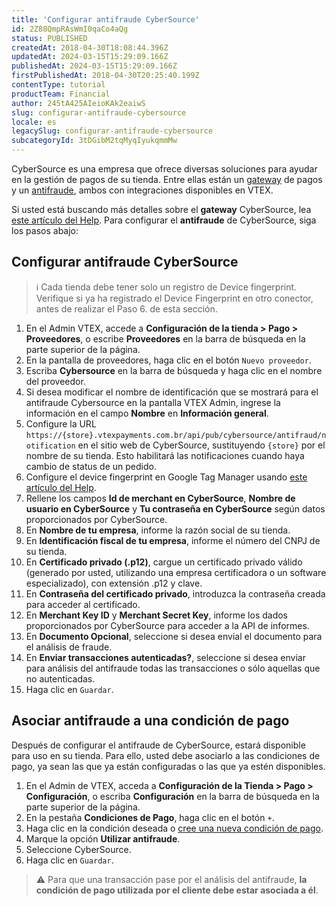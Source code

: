 ```yaml
---
title: 'Configurar antifraude CyberSource'
id: 2Z88QmpRAsWmI0qaCo4aQg
status: PUBLISHED
createdAt: 2018-04-30T18:08:44.396Z
updatedAt: 2024-03-15T15:29:09.166Z
publishedAt: 2024-03-15T15:29:09.166Z
firstPublishedAt: 2018-04-30T20:25:40.199Z
contentType: tutorial
productTeam: Financial
author: 245tA425AIeioKAk2eaiwS
slug: configurar-antifraude-cybersource
locale: es
legacySlug: configurar-antifraude-cybersource
subcategoryId: 3tDGibM2tqMyqIyukqmmMw
---
```


CyberSource es una empresa que ofrece diversas soluciones para ayudar en la gestión de pagos de su tienda. Entre ellas están un [gateway](/es/tutorial/que-es-un-gateway-de-pagos) de pagos y un [antifraude](/es/tutorial/que-es-antifraude), ambos con integraciones disponibles en VTEX.

Si usted está buscando más detalles sobre el __gateway__ CyberSource, lea [este artículo del Help](/es/tutorial/configurar-gateway-cybersource). Para configurar el __antifraude__ de CyberSource, siga los pasos abajo:

## Configurar antifraude CyberSource

>ℹ️ Cada tienda debe tener solo un registro de Device fingerprint. Verifique si ya ha registrado el Device Fingerprint en otro conector, antes de realizar el Paso 6. de esta sección.

1. En el Admin VTEX, accede a  __Configuración de la tienda > Pago > Proveedores__, o escribe __Proveedores__ en la barra de búsqueda en la parte superior de la página.
2. En la pantalla de proveedores, haga clic en el botón `Nuevo proveedor`.
3. Escriba __Cybersource__ en la barra de búsqueda y haga clic en el nombre del proveedor.
4. Si desea modificar el nombre de identificación que se mostrará para el antifraude Cybersource en la pantalla VTEX Admin, ingrese la información en el campo __Nombre__ en __Información general__.
5. Configure la URL `https://{store}.vtexpayments.com.br/api/pub/cybersource/antifraud/notification` en el sitio web de CyberSource, sustituyendo `{store}` por el nombre de su tienda. Esto habilitará las notificaciones cuando haya cambio de status de un pedido.
6. Configure el device fingerprint en Google Tag Manager usando [este artículo del Help](/es/faq/como-configurar-el-device-finger-print-para-braspag-cybersource).
7. Rellene los campos __Id de merchant en CyberSource__, __Nombre de usuario en CyberSource__ y __Tu contraseña en CyberSource__ según datos proporcionados por CyberSource.
8. En __Nombre de tu empresa__, informe la razón social de su tienda.
9. En __Identificación fiscal de tu empresa__, informe el número del CNPJ de su tienda.
10. En __Certificado privado (.p12)__, cargue un certificado privado válido (generado por usted, utilizando una empresa certificadora o un software especializado), con extensión .p12 y clave.
11. En __Contraseña del certificado privado__, introduzca la contraseña creada para acceder al certificado.
12. En __Merchant Key ID__ y __Merchant Secret Key__, informe los dados proporcionados por CyberSource para acceder a la API de informes.
13. En __Documento Opcional__, seleccione si desea envial el documento para el análisis de fraude.
14. En __Enviar transacciones autenticadas?__, seleccione si desea enviar para análisis del antifraude todas las transacciones o sólo aquellas que no autenticadas.
15. Haga clic en `Guardar`.

## Asociar antifraude a una condición de pago
Después de configurar el antifraude de CyberSource, estará disponible para uso en su tienda. Para ello, usted debe asociarlo a las condiciones de pago, ya sean las que ya están configuradas o las que ya estén disponibles.

1. En el Admin de VTEX, acceda a __Configuración de la Tienda > Pago > Configuración__, o escriba __Configuración__ en la barra de búsqueda en la parte superior de la página.
2. En la pestaña __Condiciones de Pago__, haga clic en el botón `+`.
3. Haga clic en la condición deseada o [cree una nueva condición de pago](/es/tutorial/condiciones-de-pago).
5. Marque la opción __Utilizar antifraude__.
6. Seleccione CyberSource.
7. Haga clic en `Guardar`.

>⚠️ Para que una transacción pase por el análisis del antifraude, **la condición de pago utilizada por el cliente debe estar asociada a él**.
